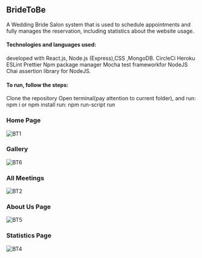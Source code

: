 ## BrideToBe

A Wedding Bride Salon system that is used to schedule appointments and fully manages the reservation, including statistics about the website usage. 


#### Technologies and languages used:
developed with React.js, Node.js (Express),CSS ,MongoDB.
CircleCi Heroku ESLint Prettier Npm package manager Mocha test frameworkfor NodeJS Chai assertion library for NodeJS.

#### To run, follow the steps:
Clone the repository
Open terminal(pay attention to current folder), and run: npm i or npm install
run: npm run-script run


### Home Page

![BT1](https://user-images.githubusercontent.com/82596988/186236441-acdb9dcc-877f-4f22-93d2-14667b67ec17.png)

### Gallery 

![BT6](https://user-images.githubusercontent.com/82596988/186236629-76531b0b-e7a8-4dc5-a5e5-1a68d5e294cb.png)

### All Meetings 

![BT2](https://user-images.githubusercontent.com/82596988/186236617-e17839db-7460-4ad7-8e59-68a0ef894854.png)

### About Us Page
![BT5](https://user-images.githubusercontent.com/82596988/186236631-566c1a87-103a-42df-a46b-f6fe4947ebe3.png)

### Statistics Page

![BT4](https://user-images.githubusercontent.com/82596988/186236632-92f44d62-fe48-4b43-ac33-08028c8457fd.png)
